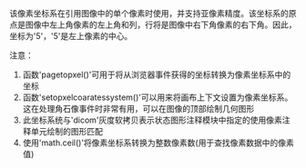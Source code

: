 该像素坐标系在引用图像中的单个像素时使用，并支持亚像素精度。该坐标系的原点是图像中左上角像素的左上角和列，行将是图像中右下角像素的右下角。因此，坐标为'5'，'5'是左上像素的中心。

注意：
1. 函数'pagetopxel()'可用于将从浏览器事件获得的坐标转换为像素坐标系中的坐标
2. 函数'setopxelcoaratessystem()'可以用来将画布上下文设置为像素坐标系。这在处理角石像事件时非常有用，可以在图像的顶部绘制几何图形
3. 此坐标系统与'dicom'灰度软拷贝表示状态图形注释模块中指定的使用像素注释单元绘制的图形匹配
4. 使用'math.ceil()'将像素坐标系转换为整数像素数(用于查找像素数据中的像素值)